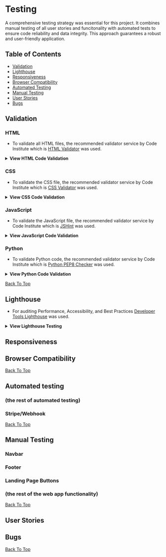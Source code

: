 # Testing
A comprehensive testing strategy was essential for this project. It combines manual testing of all user stories and funcitonality with automated tests to ensure code reliability and data integrity. This approach guarantees a robust and user-friendly application.

## Table of Contents
* [Validation](#validation)
* [Lighthouse](#lighthouse)
* [Responsiveness](#responsiveness)
* [Browser Compatibility](#browser-compatibility)
* [Automated Testing](#automated-testing)
* [Manual Testing](#manual-testing)
* [User Stories](#user-stories)
* [Bugs](#bugs)


## Validation
### HTML
- To validate all HTML files, the recommended validator service by Code Institute which is [HTML Validator](https://validator.w3.org/) was used.

<details>
 
**<summary> View HTML Code Validation </summary>**

| Validation URL used      | Comment   | Screenshot         |  |
| --------- | --------- | ------------------ | ------ |
|  https://floral-fantasy-bcd2bd74ac5e.herokuapp.com/     | No Errors | ![](documentation/testing/html-floral-fantasy.png) |  |

</details>

### CSS
- To validate the CSS file, the recommended validator service by Code Institute which is [CSS Validator](https://jigsaw.w3.org/css-validator/) was used.

<details>
 
 **<summary> View CSS Code Validation </summary>**

| File                                          | Comment  | Screenshot                                    |
| -------------------------------------------------- | -------- | --------------------------------------------- |
| **CSS Static** | No Error | ![](documentation/testing/css-static.png) |
| **profile.css** | No Error | ![](documentation/testing/css-profile.png) |
| **checkout.css** | No Error | ![](documentation/testing/css-checkout.png) |

</details>

### JavaScript
- To validate the JavaScript file, the recommended validator service by Code Institute which is [JSHint](https://jshint.com/) was used.

<details>
 
 **<summary> View JavaScript Code Validation </summary>**

| File                                          | Comment  | Screenshot                                    |
| -------------------------------------------------- | -------- | --------------------------------------------- |
| **Static JS Navbar** | No Error | ![](documentation/testing/js-static-navbar.png) |
| **JS checkout** | No Error | ![](documentation/testing/js-checkout.png) |


</details>

### Python
- To validate Python code, the recommended validator service by Code Institute which is [Python PEP8 Checker](https://ww7.pep8online.com/?usid=24&utid=12257950545) was used.

<details>
 
 **<summary> View Python Code Validation </summary>**

| File              | Comment | Screenshot         |
| ----------------- | ------- | ------------------ |
| **floral_fantasy**   |         |                    |
| **settings.py**    | *Line exceeds recommended length; left as-is for readability and to avoid further warnings *        | ![](documentation/testing/settings.png) |
| **Cart**   |         |                    |
| **views.py**        |    **     | ![](documentation/testing/python-cart.png) |
| **Checkout** |         |                    |
| **admin.py**      |    No error     | ![](documentation/testing/python-checkout-admin.png) |
| **forms.py**      |    No error     | ![](documentation/testing/python-checkout-forms.png) |
| **models.py**     |    **     | ![](documentation/testing/python-checkout-models.png)|
| **test.py**     |    No error     | ![](documentation/testing/python-checkout-test.png)|
| **views.py**      |    **     | ![](documentation/testing/python-checkout-view.png) |
| **Landing/HomePage** |         |                    |
| **test.py**      |    **     | ![](documentation/testing/python-landing-test.png) |
| **views.py**      |    No error     | ![](documentation/testing/python-landing-views.png) |
| **Products** |         |                    |
| **models.py**      |    No error     | ![](documentation/testing/python-product-models.png) |
| **views.py**      |    **     | ![](documentation/testing/python-product-views.png) |
| **Profile** |         |                    |
| **models.py**      |    **     | ![](documentation/testing/python-profile-models.png) |
| **test.py**      |    **     | ![](documentation/testing/python-profile-test.png) |
| **views.py**      |    **     | ![](documentation/testing/python-profile-view.png) |

 </details>

[Back To Top](#table-of-contents)

## Lighthouse
- For auditing Performance, Accessibility, and Best Practices [Developer Tools Lighthouse](https://developer.chrome.com/docs/lighthouse/overview/) was used.

 <details>
 
 **<summary> View Lighthouse Testing </summary>**

| Device      | Page         | Screenshot                                   |
| ----------- | ------------ | -------------------------------------------- |
| **Desktop** | Home         | ![](documentation/testing/) |
| **Mobile**  | Home         | ![](documentation/testing/) |
| **Desktop** | Products         | ![](documentation/testing/) |
| **Mobile**  | Products         | ![](documentation/testing/) |
| **Desktop** | Product Details | ![](documentation/testing/) |
| **Mobile**  | Product Details | ![](documentation/testing/) |
| **Desktop** | Cart   | ![](documentation/testing/) |
| **Mobile**  | Cart   | ![](documentation/testing/) |
| **Desktop** | Checkout | ![](documentation/testing/) |
| **Mobile**  | Checkout | ![](documentation/testing/) |
| **Desktop** | Profile         | ![](documentation/testing/) |
| **Mobile**  | Profile         | ![](documentation/testing/) |

 </details>

## Responsiveness

## Browser Compatibility

[Back To Top](#table-of-contents)

## Automated testing
### (the rest of automated testing)
### Stripe/Webhook

[Back To Top](#table-of-contents)

## Manual Testing
### Navbar
### Footer
### Landing Page Buttons
### (the rest of the web app functionality)

[Back To Top](#table-of-contents)

## User Stories

## Bugs
[Back To Top](#table-of-contents)